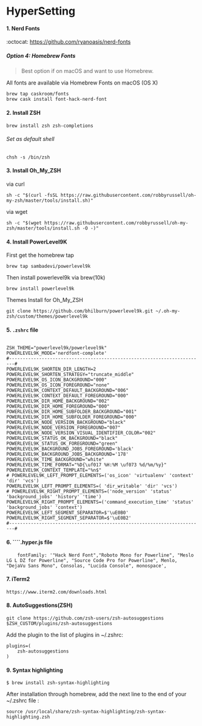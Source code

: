 # HyperSetting

#### 1. Nerd Fonts

:octocat: https://github.com/ryanoasis/nerd-fonts

##### Option 4: Homebrew Fonts
>Best option if on macOS and want to use Homebrew.

All fonts are available via Homebrew Fonts on macOS (OS X)

````
brew tap caskroom/fonts
brew cask install font-hack-nerd-font
````

#### 2. Install ZSH

```brew install zsh zsh-completions```

###### Set as default shell

```chsh -s /bin/zsh```


#### 3. Install Oh_My_ZSH

via curl

````sh -c "$(curl -fsSL https://raw.githubusercontent.com/robbyrussell/oh-my-zsh/master/tools/install.sh)"````

via wget

````sh -c "$(wget https://raw.githubusercontent.com/robbyrussell/oh-my-zsh/master/tools/install.sh -O -)"````
 
#### 4. Install PowerLevel9K
 
 First get the homebrew tap

```brew tap sambadevi/powerlevel9k```

Then install powerlevel9k via brew(10k)

```brew install powerlevel9k```


Themes Install for Oh_My_ZSH

```git clone https://github.com/bhilburn/powerlevel9k.git ~/.oh-my-zsh/custom/themes/powerlevel9k```



 
#### 5. ```.zshrc``` file

````

ZSH_THEME="powerlevel9k/powerlevel9k"
POWERLEVEL9K_MODE='nerdfont-complete'
#------------------------------------------------------------------------#
POWERLEVEL9K_SHORTEN_DIR_LENGTH=2
POWERLEVEL9K_SHORTEN_STRATEGY="truncate_middle"
POWERLEVEL9K_OS_ICON_BACKGROUND="000"
POWERLEVEL9K_OS_ICON_FOREGROUND="none"
POWERLEVEL9K_CONTEXT_DEFAULT_BACKGROUND="006"
POWERLEVEL9K_CONTEXT_DEFAULT_FOREGROUND="000"
POWERLEVEL9K_DIR_HOME_BACKGROUND="002"
POWERLEVEL9K_DIR_HOME_FOREGROUND="000"
POWERLEVEL9K_DIR_HOME_SUBFOLDER_BACKGROUND="001"
POWERLEVEL9K_DIR_HOME_SUBFOLDER_FOREGROUND="000"
POWERLEVEL9K_NODE_VERSION_BACKGROUND="black"
POWERLEVEL9K_NODE_VERSION_FOREGROUND="007"
POWERLEVEL9K_NODE_VERSION_VISUAL_IDENTIFIER_COLOR="002"
POWERLEVEL9K_STATUS_OK_BACKGROUND="black"
POWERLEVEL9K_STATUS_OK_FOREGROUND="green"
POWERLEVEL9K_BACKGROUND_JOBS_FOREGROUND='black'
POWERLEVEL9K_BACKGROUND_JOBS_BACKGROUND='178'
POWERLEVEL9K_TIME_BACKGROUND="white"
POWERLEVEL9K_TIME_FORMAT="%D{\uf017 %H:%M \uf073 %d/%m/%y}"
POWERLEVEL9K_CONTEXT_TEMPLATE="%n$"
# POWERLEVEL9K_LEFT_PROMPT_ELEMENTS=('os_icon' 'virtualenv' 'context' 'dir' 'vcs')
POWERLEVEL9K_LEFT_PROMPT_ELEMENTS=( 'dir_writable' 'dir' 'vcs')
# POWERLEVEL9K_RIGHT_PROMPT_ELEMENTS=('node_version' 'status' 'background_jobs' 'history' 'time')
POWERLEVEL9K_RIGHT_PROMPT_ELEMENTS=('command_execution_time' 'status' 'background_jobs' 'context')
POWERLEVEL9K_LEFT_SEGMENT_SEPARATOR=$'\uE0B0'
POWERLEVEL9K_RIGHT_SEGMENT_SEPARATOR=$'\uE0B2'
#------------------------------------------------------------------------#
````

#### 6. ````.hyper.js file

````
    fontFamily: '"Hack Nerd Font","Roboto Mono for Powerline", "Meslo LG L DZ for Powerline", "Source Code Pro for Powerline", Menlo, "DejaVu Sans Mono", Consolas, "Lucida Console", monospace',
````

#### 7. iTerm2
```https://www.iterm2.com/downloads.html```

#### 8. AutoSuggestions(ZSH)
```
git clone https://github.com/zsh-users/zsh-autosuggestions $ZSH_CUSTOM/plugins/zsh-autosuggestions
```

Add the plugin to the list of plugins in ~/.zshrc:
```
plugins=(
    zsh-autosuggestions
)
```
#### 9. Syntax highlighting
```
$ brew install zsh-syntax-highlighting
```
After installation through homebrew, add the next line to the end of your ~/.zshrc file :

```
source /usr/local/share/zsh-syntax-highlighting/zsh-syntax-highlighting.zsh
```


